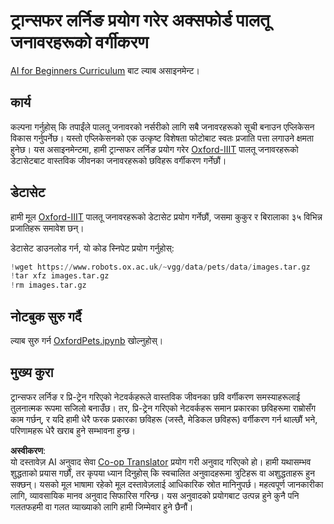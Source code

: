 <!--
CO_OP_TRANSLATOR_METADATA:
{
  "original_hash": "7765935c35fcee69b9fe2d0cfd6963e2",
  "translation_date": "2025-08-26T09:53:14+00:00",
  "source_file": "lessons/4-ComputerVision/08-TransferLearning/lab/README.md",
  "language_code": "ne"
}
-->
# ट्रान्सफर लर्निङ प्रयोग गरेर अक्सफोर्ड पालतू जनावरहरूको वर्गीकरण

[AI for Beginners Curriculum](https://github.com/microsoft/ai-for-beginners) बाट ल्याब असाइनमेन्ट।

## कार्य

कल्पना गर्नुहोस् कि तपाईंले पालतू जनावरको नर्सरीको लागि सबै जनावरहरूको सूची बनाउन एप्लिकेसन विकास गर्नुपर्नेछ। यस्तो एप्लिकेसनको एक उत्कृष्ट विशेषता फोटोबाट स्वतः प्रजाति पत्ता लगाउने क्षमता हुनेछ। यस असाइनमेन्टमा, हामी ट्रान्सफर लर्निङ प्रयोग गरेर [Oxford-IIIT](https://www.robots.ox.ac.uk/~vgg/data/pets/) पालतू जनावरहरूको डेटासेटबाट वास्तविक जीवनका जनावरहरूको छविहरू वर्गीकरण गर्नेछौं।

## डेटासेट

हामी मूल [Oxford-IIIT](https://www.robots.ox.ac.uk/~vgg/data/pets/) पालतू जनावरहरूको डेटासेट प्रयोग गर्नेछौं, जसमा कुकुर र बिरालाका ३५ विभिन्न प्रजातिहरू समावेश छन्।

डेटासेट डाउनलोड गर्न, यो कोड स्निपेट प्रयोग गर्नुहोस्:

```python
!wget https://www.robots.ox.ac.uk/~vgg/data/pets/data/images.tar.gz
!tar xfz images.tar.gz
!rm images.tar.gz
```

## नोटबुक सुरु गर्दै

ल्याब सुरु गर्न [OxfordPets.ipynb](../../../../../../lessons/4-ComputerVision/08-TransferLearning/lab/OxfordPets.ipynb) खोल्नुहोस्।

## मुख्य कुरा

ट्रान्सफर लर्निङ र प्रि-ट्रेन गरिएको नेटवर्कहरूले वास्तविक जीवनका छवि वर्गीकरण समस्याहरूलाई तुलनात्मक रूपमा सजिलो बनाउँछ। तर, प्रि-ट्रेन गरिएको नेटवर्कहरू समान प्रकारका छविहरूमा राम्रोसँग काम गर्छन्, र यदि हामी धेरै फरक प्रकारका छविहरू (जस्तै, मेडिकल छविहरू) वर्गीकरण गर्न थाल्छौं भने, परिणामहरू धेरै खराब हुने सम्भावना हुन्छ।

**अस्वीकरण**:  
यो दस्तावेज़ AI अनुवाद सेवा [Co-op Translator](https://github.com/Azure/co-op-translator) प्रयोग गरी अनुवाद गरिएको हो। हामी यथासम्भव शुद्धताको प्रयास गर्छौं, तर कृपया ध्यान दिनुहोस् कि स्वचालित अनुवादहरूमा त्रुटिहरू वा अशुद्धताहरू हुन सक्छन्। यसको मूल भाषामा रहेको मूल दस्तावेज़लाई आधिकारिक स्रोत मानिनुपर्छ। महत्वपूर्ण जानकारीका लागि, व्यावसायिक मानव अनुवाद सिफारिस गरिन्छ। यस अनुवादको प्रयोगबाट उत्पन्न हुने कुनै पनि गलतफहमी वा गलत व्याख्याको लागि हामी जिम्मेवार हुने छैनौं।